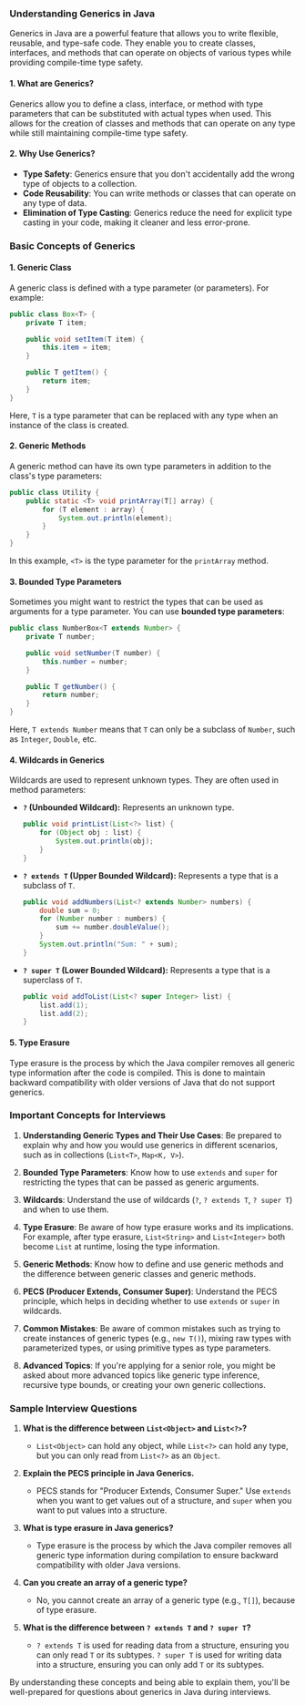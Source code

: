 ### Understanding Generics in Java

Generics in Java are a powerful feature that allows you to write flexible, reusable, and type-safe code. They enable you to create classes, interfaces, and methods that can operate on objects of various types while providing compile-time type safety.

#### 1. **What are Generics?**
Generics allow you to define a class, interface, or method with type parameters that can be substituted with actual types when used. This allows for the creation of classes and methods that can operate on any type while still maintaining compile-time type safety.

#### 2. **Why Use Generics?**
- **Type Safety**: Generics ensure that you don't accidentally add the wrong type of objects to a collection.
- **Code Reusability**: You can write methods or classes that can operate on any type of data.
- **Elimination of Type Casting**: Generics reduce the need for explicit type casting in your code, making it cleaner and less error-prone.

### Basic Concepts of Generics

#### 1. **Generic Class**
A generic class is defined with a type parameter (or parameters). For example:
```java
public class Box<T> {
    private T item;

    public void setItem(T item) {
        this.item = item;
    }

    public T getItem() {
        return item;
    }
}
```
Here, `T` is a type parameter that can be replaced with any type when an instance of the class is created.

#### 2. **Generic Methods**
A generic method can have its own type parameters in addition to the class's type parameters:
```java
public class Utility {
    public static <T> void printArray(T[] array) {
        for (T element : array) {
            System.out.println(element);
        }
    }
}
```
In this example, `<T>` is the type parameter for the `printArray` method.

#### 3. **Bounded Type Parameters**
Sometimes you might want to restrict the types that can be used as arguments for a type parameter. You can use **bounded type parameters**:
```java
public class NumberBox<T extends Number> {
    private T number;

    public void setNumber(T number) {
        this.number = number;
    }

    public T getNumber() {
        return number;
    }
}
```
Here, `T extends Number` means that `T` can only be a subclass of `Number`, such as `Integer`, `Double`, etc.

#### 4. **Wildcards in Generics**
Wildcards are used to represent unknown types. They are often used in method parameters:
- **`?` (Unbounded Wildcard):** Represents an unknown type.
  ```java
  public void printList(List<?> list) {
      for (Object obj : list) {
          System.out.println(obj);
      }
  }
  ```
- **`? extends T` (Upper Bounded Wildcard):** Represents a type that is a subclass of `T`.
  ```java
  public void addNumbers(List<? extends Number> numbers) {
      double sum = 0;
      for (Number number : numbers) {
          sum += number.doubleValue();
      }
      System.out.println("Sum: " + sum);
  }
  ```
- **`? super T` (Lower Bounded Wildcard):** Represents a type that is a superclass of `T`.
  ```java
  public void addToList(List<? super Integer> list) {
      list.add(1);
      list.add(2);
  }
  ```

#### 5. **Type Erasure**
Type erasure is the process by which the Java compiler removes all generic type information after the code is compiled. This is done to maintain backward compatibility with older versions of Java that do not support generics.

### Important Concepts for Interviews

1. **Understanding Generic Types and Their Use Cases**: Be prepared to explain why and how you would use generics in different scenarios, such as in collections (`List<T>`, `Map<K, V>`).

2. **Bounded Type Parameters**: Know how to use `extends` and `super` for restricting the types that can be passed as generic arguments.

3. **Wildcards**: Understand the use of wildcards (`?`, `? extends T`, `? super T`) and when to use them.

4. **Type Erasure**: Be aware of how type erasure works and its implications. For example, after type erasure, `List<String>` and `List<Integer>` both become `List` at runtime, losing the type information.

5. **Generic Methods**: Know how to define and use generic methods and the difference between generic classes and generic methods.

6. **PECS (Producer Extends, Consumer Super)**: Understand the PECS principle, which helps in deciding whether to use `extends` or `super` in wildcards.

7. **Common Mistakes**: Be aware of common mistakes such as trying to create instances of generic types (e.g., `new T()`), mixing raw types with parameterized types, or using primitive types as type parameters.

8. **Advanced Topics**: If you're applying for a senior role, you might be asked about more advanced topics like generic type inference, recursive type bounds, or creating your own generic collections.

### Sample Interview Questions

1. **What is the difference between `List<Object>` and `List<?>`?**
   - `List<Object>` can hold any object, while `List<?>` can hold any type, but you can only read from `List<?>` as an `Object`.

2. **Explain the PECS principle in Java Generics.**
   - PECS stands for "Producer Extends, Consumer Super." Use `extends` when you want to get values out of a structure, and `super` when you want to put values into a structure.

3. **What is type erasure in Java generics?**
   - Type erasure is the process by which the Java compiler removes all generic type information during compilation to ensure backward compatibility with older Java versions.

4. **Can you create an array of a generic type?**
   - No, you cannot create an array of a generic type (e.g., `T[]`), because of type erasure.

5. **What is the difference between `? extends T` and `? super T`?**
   - `? extends T` is used for reading data from a structure, ensuring you can only read `T` or its subtypes. `? super T` is used for writing data into a structure, ensuring you can only add `T` or its subtypes.

By understanding these concepts and being able to explain them, you'll be well-prepared for questions about generics in Java during interviews.
